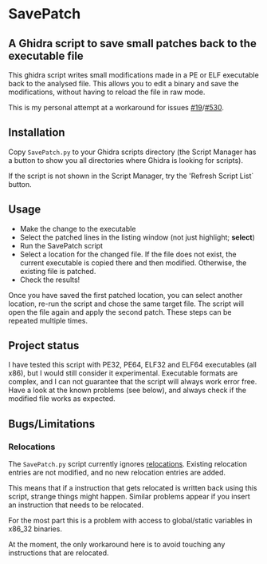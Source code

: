# SavePatch
## A Ghidra script to save small patches back to the executable file
This ghidra script writes small modifications made in a PE or ELF executable back to the analysed file.
This allows you to edit a binary and save the modifications, without having to reload the file in raw mode.

This is my personal attempt at a workaround for issues [#19](https://github.com/NationalSecurityAgency/ghidra/issues/19)/[#530](https://github.com/NationalSecurityAgency/ghidra/issues/530).

## Installation
Copy `SavePatch.py` to your Ghidra scripts directory (the Script Manager has a button to show you all directories where Ghidra is looking for scripts).

If the script is not shown in the Script Manager, try the 'Refresh Script List` button.

## Usage
  * Make the change to the executable
  * Select the patched lines in the listing window (not just highlight; **select**)
  * Run the SavePatch script
  * Select a location for the changed file. If the file does not exist, the current executable is copied there and then modified. Otherwise, the existing file is patched.
  * Check the results!

Once you have saved the first patched location, you can select another location, re-run the script and chose the same target file.
The script will open the file again and apply the second patch.
These steps can be repeated multiple times.

## Project status
I have tested this script with PE32, PE64, ELF32 and ELF64 executables (all x86), but I would still consider it experimental.
Executable formats are complex, and I can not guarantee that the script will always work error free.
Have a look at the known problems (see below), and always check if the modified file works as expected.

## Bugs/Limitations
### Relocations
The `SavePatch.py` script currently ignores [relocations](https://docs.microsoft.com/en-us/windows/win32/debug/pe-format#the-reloc-section-image-only).
Existing relocation entries are not modified, and no new relocation entries are added.

This means that if a instruction that gets relocated is written back using this script, strange things might happen.
Similar problems appear if you insert an instruction that needs to be relocated.

For the most part this is a problem with access to global/static variables in x86_32 binaries.

At the moment, the only workaround here is to avoid touching any instructions that are relocated.
